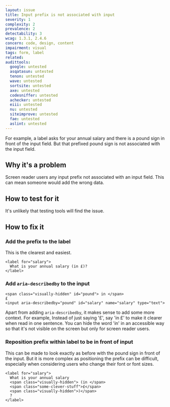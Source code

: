 ```yaml
---
layout: issue
title: Input prefix is not associated with input
severity: 1
complexity: 2
prevalence: 2
detectability: 3
wcag: 1.3.1, 2.4.6
concern: code, design, content
impairment: visual
tags: form, label
related:
audittools:
  google: untested
  asqatasun: untested
  tenon: untested
  wave: untested
  sortsite: untested
  axe: untested
  codesniffer: untested
  achecker: untested
  eiii: untested
  nu: untested
  siteimprove: untested
  fae: untested
  aslint: untested
---
```


For example, a label asks for your annual salary and there is a pound sign in front of the input field. But that prefixed pound sign is not associated with the input field.


## Why it's a problem

Screen reader users any input prefix not associated with an input field. This can mean someone would add the wrong data.


## How to test for it

It's unlikely that testing tools will find the issue.


## How to fix it

### Add the prefix to the label

This is the clearest and easiest.

```
<label for="salary">
  What is your annual salary (in £)?
</label>
```

### Add `aria-describedby` to the input

```
<span class="visually-hidden" id="pound"> in </span>
£
<input aria-describedby="pound" id="salary" name="salary" type="text">
```

Apart from adding `aria-describedby`, it makes sense to add some more context. For example, Instead of just saying '£', say 'in £' to make it clearer when read in one sentence. You can hide the word 'in' in an accessible way so that it's not visible on the screen but only for screen reader users.


### Reposition prefix within label to be in front of input

This can be made to look exactly as before with the pound sign in front of the input. But it is more complex as positioning the prefix can be difficult, especially when considering users who change their font or font sizes.

```
<label for="salary">
  What is your annual salary
  <span class="visually-hidden"> (in </span>
  <span class="some-clever-stuff">£</span>
  <span class="visually-hidden">)</span>
  ?
</label>
```

